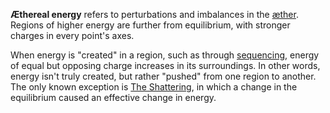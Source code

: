 **Æthereal energy** refers to perturbations and imbalances in the [æther](<./Æther.md>). Regions of higher energy are further from equilibrium, with stronger charges in every point's axes.

When energy is "created" in a region, such as through [sequencing](<./Sequencing.md>), energy of equal but opposing charge increases in its surroundings. In other words, energy isn't truly created, but rather "pushed" from one region to another. The only known exception is [The Shattering](<../Events/The Shattering.md>), in which a change in the equilibrium caused an effective change in energy.